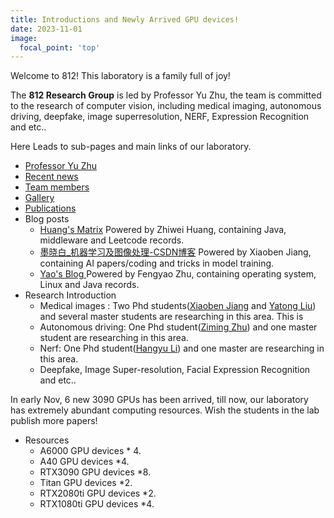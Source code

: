 ```yaml
---
title: Introductions and Newly Arrived GPU devices!
date: 2023-11-01
image:
  focal_point: 'top'
---
```


Welcome to 812! This laboratory is a family full of joy!

<!--more-->

The **812 Research Group**  is led by Professor Yu Zhu, the team is committed to the research of computer vision, including medical imaging, autonomous driving, deepfake, image superresolution, NERF, Expression Recognition and etc.. 

Here Leads to sub-pages and main links of our laboratory.

- [Professor Yu Zhu](http://a.xueshu.baidu.com/scholarID/CN-BNHAMBBK)
- [Recent news](https://ecust812.netlify.app/post/)
- [Team members](https://ecust812.netlify.app/people/)
- [Gallery](https://ecust812.netlify.app/tour/)
- [Publications](https://ecust812.netlify.app/publication/)
- Blog posts
  - [Huang's Matrix](https://huangzhw0221.github.io/) Powered by Zhiwei Huang, containing Java, middleware and Leetcode records.
  - [墨晓白_机器学习及图像处理-CSDN博客](https://blog.csdn.net/qq_24193303) Powered by Xiaoben Jiang, containing AI papers/coding and tricks in model training.
  - [Yao's Blog ](https://zfyao666.github.io/) Powered by Fengyao Zhu, containing operating system, Linux and Java records.
- Research Introduction
  - Medical images : Two Phd students([Xiaoben Jiang](https://ecust812.netlify.app/author/xiaoben-jiang-%E8%92%8B%E6%99%93%E5%A5%94/) and [Yatong Liu](https://ecust812.netlify.app/author/yatong-liu-%E5%88%98%E9%9B%85%E7%AB%A5/)) and several master students are researching in this area. This is 
  - Autonomous driving: One Phd student([Ziming Zhu](https://ecust812.netlify.app/author/ziming-zhu-%E6%9C%B1%E6%A2%93%E9%93%AD/)) and one master student are researching in this area.
  - Nerf: One Phd student([Hangyu Li](https://ecust812.netlify.app/author/hnagyu-li-%E6%9D%8E%E8%88%AA%E5%AE%87/)) and one master are researching in this area.
  - Deepfake, Image Super-resolution, Facial Expression Recognition and etc..

In early Nov, 6 new 3090 GPUs has been arrived, till now, our laboratory has extremely abundant computing resources. Wish the students in the lab publish more papers!

- Resources
  - A6000 GPU devices * 4.
  - A40 GPU devices *4.
  - RTX3090 GPU devices *8.
  - Titan GPU devices *2.
  - RTX2080ti GPU devices *2.
  - RTX1080ti GPU devices *4.
